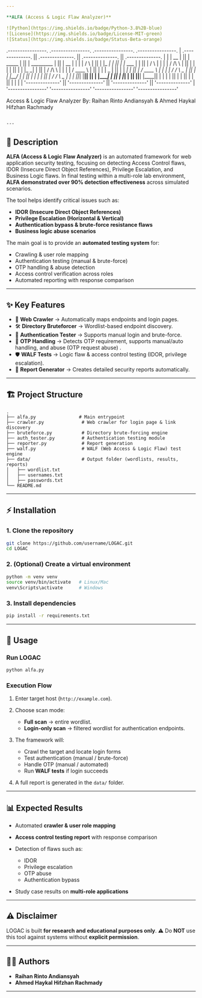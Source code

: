 ```yaml
---

**ALFA (Access & Logic Flaw Analyzer)**

![Python](https://img.shields.io/badge/Python-3.8%2B-blue)
![License](https://img.shields.io/badge/License-MIT-green)
![Status](https://img.shields.io/badge/Status-Beta-orange)

```
 .----------------.  .----------------.  .----------------.  .----------------. 
| .--------------. || .--------------. || .--------------. || .--------------. |
| |      __      | || |   _____      | || |  _________   | || |      __      | |
| |     /  \     | || |  |_   _|     | || | |_   ___  |  | || |     /  \     | |
| |    / /\ \    | || |    | |       | || |   | |_  \_|  | || |    / /\ \    | |
| |   / ____ \   | || |    | |   _   | || |   |  _|      | || |   / ____ \   | |
| | _/ /    \ \_ | || |   _| |__/ |  | || |  _| |_       | || | _/ /    \ \_ | |
| ||____|  |____|| || |  |________|  | || | |_____|      | || ||____|  |____|| |
| |              | || |              | || |              | || |              | |
| '--------------' || '--------------' || '--------------' || '--------------' |
 '----------------'  '----------------'  '----------------'  '----------------' 
                                
Access & Logic Flaw Analyzer
By: Raihan Rinto Andiansyah & Ahmed Haykal Hifzhan Rachmady
```

---
```


## 📌 Description

**ALFA (Access & Logic Flaw Analyzer)** is an automated framework for web application security testing, focusing on detecting Access Control flaws, IDOR (Insecure Direct Object References), Privilege Escalation, and Business Logic flaws. In final testing within a multi-role lab environment, **ALFA demonstrated over 90% detection effectiveness** across simulated scenarios.

The tool helps identify critical issues such as:

* **IDOR (Insecure Direct Object References)**
* **Privilege Escalation (Horizontal & Vertical)**
* **Authentication bypass & brute-force resistance flaws**
* **Business logic abuse scenarios**

The main goal is to provide an **automated testing system** for:

* Crawling & user role mapping
* Authentication testing (manual & brute-force)
* OTP handling & abuse detection
* Access control verification across roles
* Automated reporting with response comparison

---

## ✨ Key Features

* 🔎 **Web Crawler** → Automatically maps endpoints and login pages.
* 🛠 **Directory Bruteforcer** → Wordlist-based endpoint discovery.
* 🔑 **Authentication Tester** → Supports manual login and brute-force.
* 📲 **OTP Handling** → Detects OTP requirement, supports manual/auto handling, and abuse (OTP request abuse) .
* 🛡 **WALF Tests** → Logic flaw & access control testing (IDOR, privilege escalation).
* 📑 **Report Generator** → Creates detailed security reports automatically.

---

## 🏗 Project Structure

```
.
├── alfa.py                # Main entrypoint
├── crawler.py              # Web crawler for login page & link discovery
├── bruteforce.py           # Directory brute-forcing engine
├── auth_tester.py          # Authentication testing module
├── reporter.py             # Report generation
├── walf.py                 # WALF (Web Access & Logic Flaw) test engine
├── data/                   # Output folder (wordlists, results, reports)
│   ├── wordlist.txt
│   ├── usernames.txt
│   ├── passwords.txt
└── README.md
```

---

## ⚡ Installation

### 1. Clone the repository

```bash
git clone https://github.com/username/LOGAC.git
cd LOGAC
```

### 2. (Optional) Create a virtual environment

```bash
python -m venv venv
source venv/bin/activate   # Linux/Mac
venv\Scripts\activate      # Windows
```

### 3. Install dependencies

```bash
pip install -r requirements.txt
```

---

## 🚀 Usage

### Run LOGAC

```bash
python alfa.py
```

### Execution Flow

1. Enter target host (`http://example.com`).
2. Choose scan mode:

   * **Full scan** → entire wordlist.
   * **Login-only scan** → filtered wordlist for authentication endpoints.
3. The framework will:

   * Crawl the target and locate login forms
   * Test authentication (manual / brute-force)
   * Handle OTP (manual / automated)
   * Run **WALF tests** if login succeeds
4. A full report is generated in the `data/` folder.

---

## 📊 Expected Results

* Automated **crawler & user role mapping**
* **Access control testing report** with response comparison
* Detection of flaws such as:

  * IDOR
  * Privilege escalation
  * OTP abuse
  * Authentication bypass
* Study case results on **multi-role applications**

---

## ⚠️ Disclaimer

LOGAC is built **for research and educational purposes only**.
⚠️ Do **NOT** use this tool against systems without **explicit permission**.

---

## 👨‍💻 Authors

* **Raihan Rinto Andiansyah**
* **Ahmed Haykal Hifzhan Rachmady**

---
